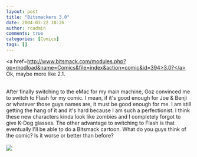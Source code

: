 ```yaml
---
layout: post
title: "Bitsmackers 3.0"
date: 2004-03-22 18:26
author: rcadmin
comments: true
categories: [Comics]
tags: []
---
```

<a href=http://www.bitsmack.com/modules.php?op=modload&name=Comics&file=index&action=comic&id=394>3.0?</a> Ok, maybe more like 2.1.
<br />

<br />
After finally switching to the eMac for my main machine, Goz convinced me to switch to Flash for my comic. I mean, if it's good enough for Joe & Benji or whatever those guys names are, it must be good enough for me. I am still getting the hang of it and it's hard because I am such a perfectionist. I think these new characters kinda look like zombies and I completely forgot to give K-Dog glasses. The other advantage to switching to Flash is that eventually I'll be able to do a Bitsmack cartoon. What do you guys think of the comic? Is it worse or better than before?<Br><br><!--more--><img src='http://dl.bitsmack.com/comics/20040322.gif'   />
